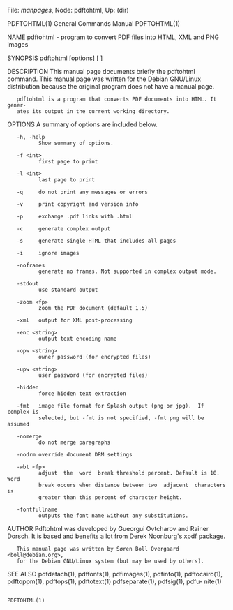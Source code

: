 File: *manpages*,  Node: pdftohtml,  Up: (dir)

PDFTOHTML(1)                General Commands Manual               PDFTOHTML(1)



NAME
       pdftohtml - program to convert PDF files into HTML, XML and PNG images

SYNOPSIS
       pdftohtml [options] <PDF-file> [<HTML-file> <XML-file>]

DESCRIPTION
       This  manual page documents briefly the pdftohtml command.  This manual
       page was written for the  Debian  GNU/Linux  distribution  because  the
       original program does not have a manual page.

       pdftohtml is a program that converts PDF documents into HTML. It gener-
       ates its output in the current working directory.

OPTIONS
       A summary of options are included below.

       -h, -help
              Show summary of options.

       -f <int>
              first page to print

       -l <int>
              last page to print

       -q     do not print any messages or errors

       -v     print copyright and version info

       -p     exchange .pdf links with .html

       -c     generate complex output

       -s     generate single HTML that includes all pages

       -i     ignore images

       -noframes
              generate no frames. Not supported in complex output mode.

       -stdout
              use standard output

       -zoom <fp>
              zoom the PDF document (default 1.5)

       -xml   output for XML post-processing

       -enc <string>
              output text encoding name

       -opw <string>
              owner password (for encrypted files)

       -upw <string>
              user password (for encrypted files)

       -hidden
              force hidden text extraction

       -fmt   image file format for Splash output (png or jpg).  If complex is
              selected, but -fmt is not specified, -fmt png will be assumed

       -nomerge
              do not merge paragraphs

       -nodrm override document DRM settings

       -wbt <fp>
              adjust  the  word  break threshold percent. Default is 10.  Word
              break occurs when distance between two  adjacent  characters  is
              greater than this percent of character height.

       -fontfullname
              outputs the font name without any substitutions.


AUTHOR
       Pdftohtml  was developed by Gueorgui Ovtcharov and Rainer Dorsch. It is
       based and benefits a lot from Derek Noonburg's xpdf package.

       This manual page was written by Søren Boll Overgaard <boll@debian.org>,
       for the Debian GNU/Linux system (but may be used by others).

SEE ALSO
       pdfdetach(1),  pdffonts(1),  pdfimages(1),  pdfinfo(1),  pdftocairo(1),
       pdftoppm(1), pdftops(1), pdftotext(1) pdfseparate(1), pdfsig(1),  pdfu-
       nite(1)



                                                                  PDFTOHTML(1)
